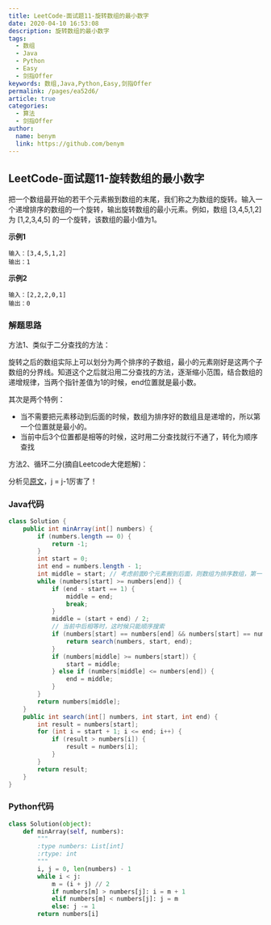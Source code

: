 ```yaml
---
title: LeetCode-面试题11-旋转数组的最小数字
date: 2020-04-10 16:53:08
description: 旋转数组的最小数字
tags: 
  - 数组
  - Java
  - Python
  - Easy
  - 剑指Offer
keywords: 数组,Java,Python,Easy,剑指Offer
permalink: /pages/ea52d6/
article: true
categories: 
  - 算法
  - 剑指Offer
author: 
  name: benym
  link: https://github.com/benym
---
```


## LeetCode-面试题11-旋转数组的最小数字

把一个数组最开始的若干个元素搬到数组的末尾，我们称之为数组的旋转。输入一个递增排序的数组的一个旋转，输出旋转数组的最小元素。例如，数组 [3,4,5,1,2] 为 [1,2,3,4,5] 的一个旋转，该数组的最小值为1。 

 <!--more-->

**示例1**

```
输入：[3,4,5,1,2]
输出：1
```

**示例2**

```
输入：[2,2,2,0,1]
输出：0
```

### 解题思路

方法1、类似于二分查找的方法：

旋转之后的数组实际上可以划分为两个排序的子数组，最小的元素刚好是这两个子数组的分界线。知道这个之后就沿用二分查找的方法，逐渐缩小范围，结合数组的递增规律，当两个指针差值为1的时候，end位置就是最小数。

其次是两个特例：

- 当不需要把元素移动到后面的时候，数组为排序好的数组且是递增的，所以第一个位置就是最小的。
- 当前中后3个位置都是相等的时候，这时用二分查找就行不通了，转化为顺序查找

方法2、循环二分(摘自Leetcode大佬题解)：

分析见[原文](https://leetcode-cn.com/problems/xuan-zhuan-shu-zu-de-zui-xiao-shu-zi-lcof/solution/mian-shi-ti-11-xuan-zhuan-shu-zu-de-zui-xiao-shu-3/)，j = j-1厉害了！

### Java代码

```java
class Solution {
    public int minArray(int[] numbers) {
        if (numbers.length == 0) {
            return -1;
        }
        int start = 0;
        int end = numbers.length - 1;
        int middle = start; // 考虑前面0个元素搬到后面，则数组为排序数组，第一个即最小
        while (numbers[start] >= numbers[end]) {
            if (end - start == 1) {
                middle = end;
                break;
            }
            middle = (start + end) / 2;
            // 当前中后相等时，这时候只能顺序搜索
            if (numbers[start] == numbers[end] && numbers[start] == numbers[middle]) {
                return search(numbers, start, end);
            }
            if (numbers[middle] >= numbers[start]) {
                start = middle;
            } else if (numbers[middle] <= numbers[end]) {
                end = middle;
            }
        }
        return numbers[middle];
    }
    public int search(int[] numbers, int start, int end) {
        int result = numbers[start];
        for (int i = start + 1; i <= end; i++) {
            if (result > numbers[i]) {
                result = numbers[i];
            }
        }
        return result;
    }
}
```

### Python代码

```python
class Solution(object):
    def minArray(self, numbers):
        """
        :type numbers: List[int]
        :rtype: int
        """
        i, j = 0, len(numbers) - 1
        while i < j:
            m = (i + j) // 2
            if numbers[m] > numbers[j]: i = m + 1
            elif numbers[m] < numbers[j]: j = m
            else: j -= 1
        return numbers[i]
```

